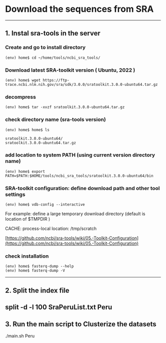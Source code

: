 # Download the sequences from SRA
---

## 1. Instal sra-tools in the server
### Create and go to install directory
```
(env) home$ cd ~/home/tools/ncbi_sra_tools/
```
### Download latest SRA-toolkit version ( Ubuntu,  2022 )
```
(env) home$ wget https://ftp-trace.ncbi.nlm.nih.gov/sra/sdk/3.0.0/sratoolkit.3.0.0-ubuntu64.tar.gz
```
### decompress
```
(env) home$ tar -xvzf sratoolkit.3.0.0-ubuntu64.tar.gz
```
### check directory name (sra-tools version)
```
(env) home$ home$ ls

sratoolkit.3.0.0-ubuntu64/
sratoolkit.3.0.0-ubuntu64.tar.gz
```
### add location to system PATH (using current version directory name)
```
(env) home$ export PATH=$PATH:$HOME/tools/ncbi_sra_tools/sratoolkit.3.0.0-ubuntu64/bin
```
### SRA-toolkit configuration: define download path and other tool settings 
```
(env) home$ vdb-config --interactive
```
For example: define a large temporary download directory (default is location of $TMPDIR )

  CACHE: process-local location: /tmp/scratch

[https://github.com/ncbi/sra-tools/wiki/05.-Toolkit-Configuration](https://github.com/ncbi/sra-tools/wiki/05.-Toolkit-Configuration)
### check installation
```
(env) home$ fasterq-dump --help
(env) home$ fasterq-dump -V
```
---
## 2. Split the index file
split -d -l 100 SraPeruList.txt Peru
---

## 3. Run the main script to Clusterize the datasets
./main.sh Peru

